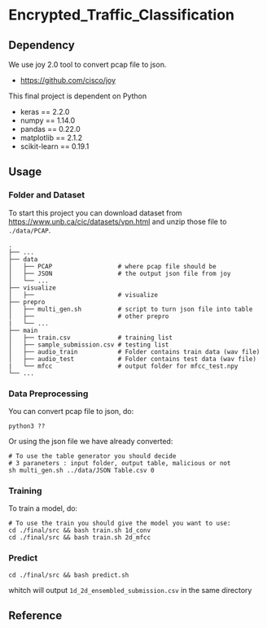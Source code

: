 # Encrypted_Traffic_Classification

## Dependency
We use joy 2.0 tool to convert pcap file to json.
- https://github.com/cisco/joy

This final project is dependent on Python 

- keras == 2.2.0
- numpy == 1.14.0
- pandas == 0.22.0
- matplotlib == 2.1.2
- scikit-learn == 0.19.1


## Usage

### Folder and Dataset

To start this project you can download dataset from https://www.unb.ca/cic/datasets/vpn.html
and unzip those file to `./data/PCAP`.
 
    .
    ├── ...
    ├── data                    
    │   ├── PCAP                  # where pcap file should be
    │   ├── JSON                  # the output json file from joy
    │   └── ...
    ├── visualize 
    │   ├──                       # visualize
    ├── prepro
    │   ├── multi_gen.sh          # script to turn json file into table
    │   ├──                       # other prepro
    |   └── ...                 
    ├── main
    │   ├── train.csv             # training list
    │   ├── sample_submission.csv # testing list
    │   ├── audio_train           # Folder contains train data (wav file)
    │   ├── audio_test            # Folder contains test data (wav file)
    |   └── mfcc                  # output folder for mfcc_test.npy
    └── ...

### Data Preprocessing 

You can convert pcap file to json, do:


```shell
python3 ??
```

Or using the json file we have already converted:

```shell
# To use the table generator you should decide 
# 3 paraneters : input folder, output table, malicious or not
sh multi_gen.sh ../data/JSON Table.csv 0
```

### Training

To train a model, do:

```shell
# To use the train you should give the model you want to use:
cd ./final/src && bash train.sh 1d_conv
cd ./final/src && bash train.sh 2d_mfcc
```


### Predict

```shell
cd ./final/src && bash predict.sh
```
whitch will output `1d_2d_ensembled_submission.csv` in the same directory





## Reference
